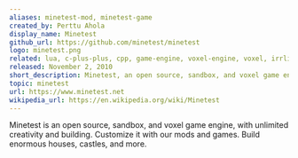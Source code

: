 ```yaml
---
aliases: minetest-mod, minetest-game
created_by: Perttu Ahola
display_name: Minetest
github_url: https://github.com/minetest/minetest
logo: minetest.png
related: lua, c-plus-plus, cpp, game-engine, voxel-engine, voxel, irrlicht
released: November 2, 2010
short_description: Minetest, an open source, sandbox, and voxel game engine.
topic: minetest
url: https://www.minetest.net
wikipedia_url: https://en.wikipedia.org/wiki/Minetest
---
```

Minetest is an open source, sandbox, and voxel game engine, with unlimited creativity and building.
Customize it with our mods and games. Build enormous houses, castles, and more.
